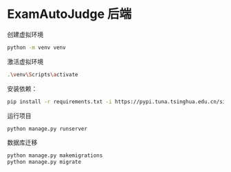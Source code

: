 
# ExamAutoJudge 后端

创建虚拟环境
```bash
python -m venv venv
```

激活虚拟环境

```bash
.\venv\Scripts\activate
```


安装依赖：
```bash
pip install -r requirements.txt -i https://pypi.tuna.tsinghua.edu.cn/simple
```


运行项目

```bash
python manage.py runserver
```

数据库迁移

```bash
python manage.py makemigrations
python manage.py migrate
```